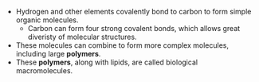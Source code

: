
- Hydrogen and other elements covalently bond to carbon to form simple organic molecules.
	- Carbon can form four strong covalent bonds, which allows great diveristy of molecular structures.
- These molecules can combine to form more complex molecules, including large **polymers**.
- These **polymers**, along with lipids, are called biological macromolecules.